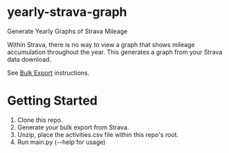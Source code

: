 # yearly-strava-graph
Generate Yearly Graphs of Strava Mileage

Within Strava, there is no way to view a graph that shows 
mileage accumulation throughout the year. This generates a 
graph from your Strava data download.

See [Bulk Export](bulk-export-link) instructions.

# Getting Started
1. Clone this repo. 
2. Generate your bulk export from Strava.
3. Unzip, place the activities.csv file within this repo's root.
4. Run main.py (--help for usage)

[bulk-export-link]: https://support.strava.com/hc/en-us/articles/216918437-Exporting-your-Data-and-Bulk-Export#Bulk-Export